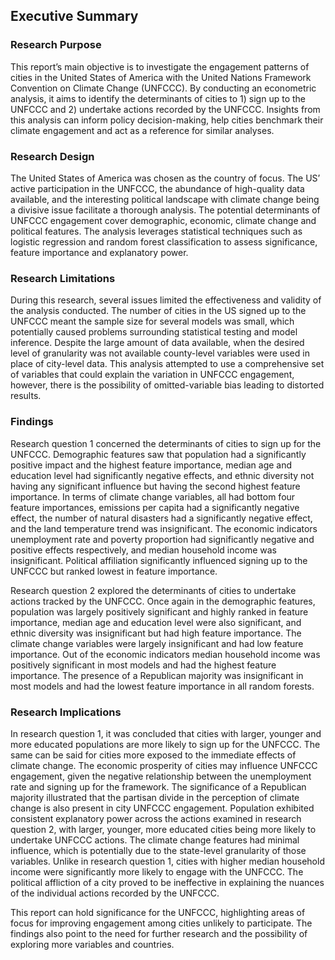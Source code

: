 ## Executive Summary 

### Research Purpose 
This report’s main objective is to investigate the engagement patterns of cities in the United States of America with the 
United Nations Framework Convention on Climate Change (UNFCCC). By conducting an econometric analysis, it 
aims to identify the determinants of cities to 1) sign up to the UNFCCC and 2) undertake actions recorded by the 
UNFCCC. Insights from this analysis can inform policy decision-making, help cities benchmark their climate 
engagement and act as a reference for similar analyses. 
### Research Design 
The United States of America was chosen as the country of focus. The US’ active participation in the UNFCCC, the 
abundance of high-quality data available, and the interesting political landscape with climate change being a divisive 
issue facilitate a thorough analysis. The potential determinants of UNFCCC engagement cover demographic, 
economic, climate change and political features. The analysis leverages statistical techniques such as logistic regression 
and random forest classification to assess significance, feature importance and explanatory power. 
### Research Limitations 
During this research, several issues limited the effectiveness and validity of the analysis conducted. The number of 
cities in the US signed up to the UNFCCC meant the sample size for several models was small, which potentially 
caused problems surrounding statistical testing and model inference. Despite the large amount of data available, when 
the desired level of granularity was not available county-level variables were used in place of city-level data. This 
analysis attempted to use a comprehensive set of variables that could explain the variation in UNFCCC engagement, 
however, there is the possibility of omitted-variable bias leading to distorted results.   
### Findings 
Research question 1 concerned the determinants of cities to sign up for the UNFCCC. Demographic features saw that 
population had a significantly positive impact and the highest feature importance, median age and education level had 
significantly negative effects, and ethnic diversity not having any significant influence but having the second highest 
feature importance. In terms of climate change variables, all had bottom four feature importances, emissions per capita 
had a significantly negative effect, the number of natural disasters had a significantly negative effect, and the land 
temperature trend was insignificant. The economic indicators unemployment rate and poverty proportion had 
significantly negative and positive effects respectively, and median household income was insignificant. Political 
affiliation significantly influenced signing up to the UNFCCC but ranked lowest in feature importance. 

Research question 2 explored the determinants of cities to undertake actions tracked by the UNFCCC. Once again in 
the demographic features, population was largely positively significant and highly ranked in feature importance, 
median age and education level were also significant, and ethnic diversity was insignificant but had high feature 
importance. The climate change variables were largely insignificant and had low feature importance. Out of the 
economic indicators median household income was positively significant in most models and had the highest feature 
importance. The presence of a Republican majority was insignificant in most models and had the lowest feature 
importance in all random forests.  
### Research Implications 
In research question 1, it was concluded that cities with larger, younger and more educated populations are more likely 
to sign up for the UNFCCC. The same can be said for cities more exposed to the immediate effects of climate change. 
The economic prosperity of cities may influence UNFCCC engagement, given the negative relationship between the 
unemployment rate and signing up for the framework. The significance of a Republican majority illustrated that the 
partisan divide in the perception of climate change is also present in city UNFCCC engagement. 
Population exhibited consistent explanatory power across the actions examined in research question 2, with larger, 
younger, more educated cities being more likely to undertake UNFCCC actions. The climate change features had 
minimal influence, which is potentially due to the state-level granularity of those variables. Unlike in research question 
1, cities with higher median household income were significantly more likely to engage with the UNFCCC. The 
political affliction of a city proved to be ineffective in explaining the nuances of the individual actions recorded by the 
UNFCCC.  

This report can hold significance for the UNFCCC, highlighting areas of focus for improving engagement among cities 
unlikely to participate. The findings also point to the need for further research and the possibility of exploring more 
variables and countries. 
